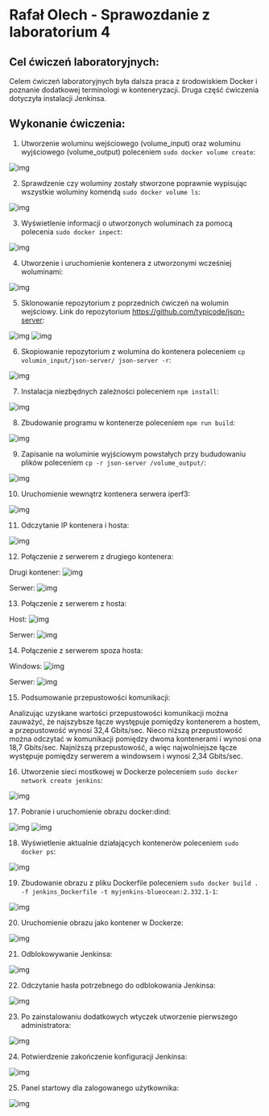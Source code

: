 # Rafał Olech - Sprawozdanie z laboratorium 4

## Cel ćwiczeń laboratoryjnych:

Celem ćwiczeń laboratoryjnych była dalsza praca z środowiskiem Docker i poznanie dodatkowej terminologi w konteneryzacji. Druga część ćwiczenia dotyczyła instalacji Jenkinsa.


## Wykonanie ćwiczenia:

1. Utworzenie woluminu wejściowego (volume_input) oraz woluminu wyjściowego (volume_output) poleceniem `sudo docker volume create`:

![img](photo1.PNG)


2. Sprawdzenie czy woluminy zostały stworzone poprawnie wypisując wszystkie woluminy komendą `sudo docker volume ls`:

![img](wyswietlenie_woluminow.PNG)


3. Wyświetlenie informacji o utworzonych woluminach za pomocą polecenia `sudo docker inpect`:

![img](inspect.PNG)


4. Utworzenie i uruchomienie kontenera z utworzonymi wcześniej woluminami:

![img](utworz_kontenera_z_woluminami.PNG)


5. Sklonowanie repozytorium z poprzednich ćwiczeń na wolumin wejściowy. Link do repozytorium https://github.com/typicode/json-server:

![img](sudo_-i.PNG)
![img](git_clone.PNG)


6. Skopiowanie repozytorium z wolumina do kontenera poleceniem `cp volumin_input/json-server/ json-server -r`:

![img](cp_volume_input.PNG)


7. Instalacja niezbędnych zależności poleceniem `npm install`:

![img](npm_install.PNG)


8. Zbudowanie programu w kontenerze poleceniem `npm run build`:

![img](npm_run_build.PNG)


9. Zapisanie na woluminie wyjściowym powstałych przy bududowaniu plików poleceniem `cp -r json-server /volume_output/`:

![img](skopiowanie_folderu_na_woluminie_wyjsciowym.PNG)


10. Uruchomienie wewnątrz kontenera serwera iperf3:

![img](iPerf.PNG)


11. Odczytanie IP kontenera i hosta:

![img](ifconfig.PNG)


12. Połączenie z serwerem z drugiego kontenera:

Drugi kontener:
![img](kontener_kontener1.PNG)

Serwer:
![img](kontener_kontener2.PNG)


13. Połączenie z serwerem z hosta:

Host:
![img](server-host1.PNG)

Serwer:
![img](server-host2.PNG)


14. Połączenie z serwerem spoza hosta:

Windows:
![img](cmd.PNG)

Serwer:
![img](cmd_server.PNG)


15. Podsumowanie przepustowości komunikacji:

Analizując uzyskane wartości przepustowości komunikacji można zauważyć, że najszybsze łącze występuje pomiędzy kontenerem a hostem, a przepustowość wynosi 32,4 Gbits/sec. Nieco niższą przepustowość można odczytać w komunikacji pomiędzy dwoma kontenerami i wynosi ona 18,7 Gbits/sec. Najniższą przepustowość, a więc najwolniejsze łącze występuje pomiędzy serwerem a windowsem i wynosi 2,34 Gbits/sec.


16. Utworzenie sieci mostkowej w Dockerze poleceniem `sudo docker network create jenkins`: 

![img](jenkins1.png)


17. Pobranie i uruchomienie obrazu docker:dind:

![img](jenkins4.png)
![img](jenkins3.png)


18. Wyświetlenie aktualnie działających kontenerów poleceniem `sudo docker ps`:

![img](docker_ps.png)


19. Zbudowanie obrazu z pliku Dockerfile poleceniem `sudo docker build . -f jenkins_Dockerfile -t myjenkins-blueocean:2.332.1-1`:

![img](jenkins_build.png)


20. Uruchomienie obrazu jako kontener w Dockerze:

![img](jenkins_sudo_docker_run.png)


21. Odblokowywanie Jenkinsa:

![img](odblokuj.png)


22. Odczytanie hasła potrzebnego do odblokowania Jenkinsa:

![img](haslo.png)


23. Po zainstalowaniu dodatkowych wtyczek utworzenie pierwszego administratora: 

![img](admin.png)


24. Potwierdzenie zakończenie konfiguracji Jenkinsa:

![img](gotowy.png)


25. Panel startowy dla zalogowanego użytkownika:

![img](panel_startowy.png)





